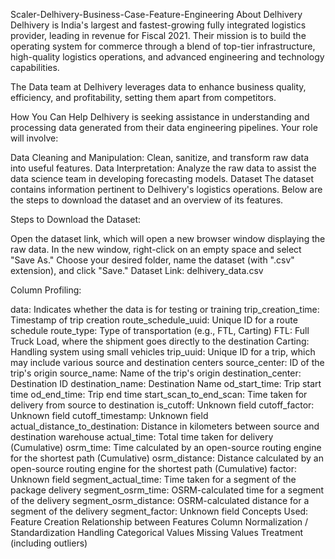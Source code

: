 Scaler-Delhivery-Business-Case-Feature-Engineering
About Delhivery
Delhivery is India's largest and fastest-growing fully integrated logistics provider, leading in revenue for Fiscal 2021. Their mission is to build the operating system for commerce through a blend of top-tier infrastructure, high-quality logistics operations, and advanced engineering and technology capabilities.

The Data team at Delhivery leverages data to enhance business quality, efficiency, and profitability, setting them apart from competitors.

How You Can Help
Delhivery is seeking assistance in understanding and processing data generated from their data engineering pipelines. Your role will involve:

Data Cleaning and Manipulation: Clean, sanitize, and transform raw data into useful features.
Data Interpretation: Analyze the raw data to assist the data science team in developing forecasting models.
Dataset
The dataset contains information pertinent to Delhivery's logistics operations. Below are the steps to download the dataset and an overview of its features.

Steps to Download the Dataset:

Open the dataset link, which will open a new browser window displaying the raw data.
In the new window, right-click on an empty space and select "Save As."
Choose your desired folder, name the dataset (with ".csv" extension), and click "Save."
Dataset Link: delhivery_data.csv

Column Profiling:

data: Indicates whether the data is for testing or training
trip_creation_time: Timestamp of trip creation
route_schedule_uuid: Unique ID for a route schedule
route_type: Type of transportation (e.g., FTL, Carting)
FTL: Full Truck Load, where the shipment goes directly to the destination
Carting: Handling system using small vehicles
trip_uuid: Unique ID for a trip, which may include various source and destination centers
source_center: ID of the trip's origin
source_name: Name of the trip's origin
destination_center: Destination ID
destination_name: Destination Name
od_start_time: Trip start time
od_end_time: Trip end time
start_scan_to_end_scan: Time taken for delivery from source to destination
is_cutoff: Unknown field
cutoff_factor: Unknown field
cutoff_timestamp: Unknown field
actual_distance_to_destination: Distance in kilometers between source and destination warehouse
actual_time: Total time taken for delivery (Cumulative)
osrm_time: Time calculated by an open-source routing engine for the shortest path (Cumulative)
osrm_distance: Distance calculated by an open-source routing engine for the shortest path (Cumulative)
factor: Unknown field
segment_actual_time: Time taken for a segment of the package delivery
segment_osrm_time: OSRM-calculated time for a segment of the delivery
segment_osrm_distance: OSRM-calculated distance for a segment of the delivery
segment_factor: Unknown field
Concepts Used:
Feature Creation
Relationship between Features
Column Normalization / Standardization
Handling Categorical Values
Missing Values Treatment (including outliers)
